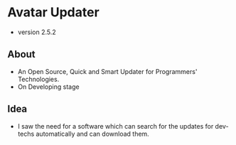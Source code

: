 # Avatar Updater
* version 2.5.2

## About
* An Open Source, Quick and Smart Updater for Programmers' Technologies.
* On Developing stage
## Idea
* I saw the need for a software which can search for the updates for dev-techs automatically and can download them.
